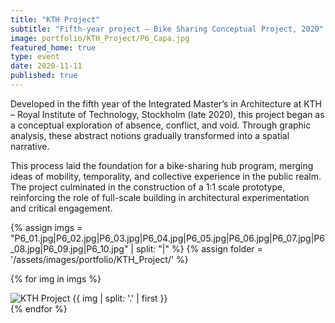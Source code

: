 ```yaml
---
title: "KTH Project"
subtitle: "Fifth-year project – Bike Sharing Conceptual Project, 2020"
image: portfolio/KTH_Project/P6_Capa.jpg
featured_home: true
type: event
date: 2020-11-11
published: true
---
```


<!-- TEXT ABOVE -->
<div class="justify-text mb-4">
  <p>
    Developed in the <span class="fw-bold">fifth year of the Integrated Master’s in Architecture at KTH – Royal Institute of Technology, Stockholm (late 2020)</span>, this project began as a conceptual exploration of <span class="fw-bold">absence, conflict, and void</span>. Through graphic analysis, these abstract notions gradually transformed into a spatial narrative.
  </p>
  <p>
    This process laid the foundation for a <span class="fw-bold">bike-sharing hub</span> program, merging ideas of mobility, temporality, and collective experience in the public realm. The project culminated in the construction of a <span class="fw-bold">1:1 scale prototype</span>, reinforcing the role of full-scale building in architectural experimentation and critical engagement.
  </p>
</div>

<!-- Portfolio Images -->
<div class="portfolio-images my-5">
  {% assign imgs = "P6_01.jpg|P6_02.jpg|P6_03.jpg|P6_04.jpg|P6_05.jpg|P6_06.jpg|P6_07.jpg|P6_08.jpg|P6_09.jpg|P6_10.jpg" | split: "|" %}
  {% assign folder = '/assets/images/portfolio/KTH_Project/' %}

  {% for img in imgs %}
    <div class="mb-4">
      <img 
        src="{{ folder | append: img | relative_url }}"
        class="img-fluid w-100"
        alt="KTH Project {{ img | split: '.' | first }}"
        loading="lazy"
        onerror="this.onerror=null; this.alt='Imagem não encontrada: {{ img }}';"
      >
    </div>
  {% endfor %}
</div>



